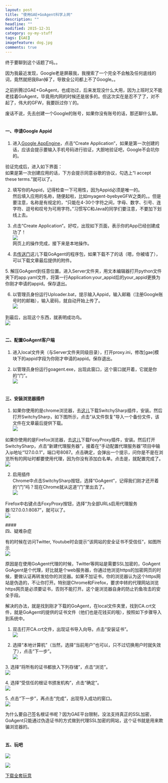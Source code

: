 ```yaml
---
layout: post
title: "使用GAE+GoAgent科学上网"
description: ""
headline: ""
modified: 2015-12-31
category: oy-my-stuff
tags: [GAE]
imagefeature: dog.jpg
comments: true
---
```



终于要聊到这个话题了吗。。

因为我最近发现，Google老是屏蔽我，我搜索了一个完全不会触及任何底线的词，竟然就把我Ban掉了，导致全公司都上不了Google。。

之前折腾过GAE+GoAgent，也成功过，后来发现没什么大用，因为上班时又不能老挂着GoAgent，毕竟用内网的时候还是居多的。但这次实在是忍不了了，对不起了，伟大的GFW，我要跃过你丫的。  

<!-- more -->

废话不说，先去创建一个Google的账号，如果你没有账号的话，那还聊什么聊。  
&nbsp;

#### 一、申请Google Appid

1. 进入[Google AppEngine][1]，点击&ldquo;Create Application&rdquo;，如果是第一次创建的话，应该会提示要输入手机号码进行验证，大胆地验证吧，Google不会坑你的。

验证完成后，进入如下界面：  
<a href="http://i1352.photobucket.com/albums/q645/cy198706/mess-ups/QQ20130205112620.jpg" target="_blank"><img alt="" src="http://i1352.photobucket.com/albums/q645/cy198706/mess-ups/QQ20130205112620.jpg" /></a>  
如果是第一次创建应用的话，下方会提示同意谷歌的协议，勾选上&ldquo;I accept these terms.&rdquo;就可以了。

2. 填写你的Appid，记得检查一下可用性，因为Appid必须是唯一的。  
	然后填入应用的名称，随便起啦，比如myagent-byebyeGFW之类的。。但是要注意，名称是有规定的，&ldquo;只能在4-30个字符之间，字母、数字、引号、连字符、逗号和叹号为可用字符。&rdquo;习惯写C和Java的同学们要注意，不要加下划线上去。

3. 点击&ldquo;Create Application&rdquo;。好哎，出现如下页面，表示你的App已经创建成功了！  
	[![][image-1]][2]  
	网页上的操作完成，接下来是本地操作。

4. 去[传送门][3]这儿下载GoAgent的程序包，如果下载不了的话（嗯，你被墙了），可以下载文章最后提供的附件。

5.&nbsp;解压GoAgent到任意位置。进入Server文件夹，用文本编辑器打开python文件夹下的app.yaml文件，将第一行Application:your\_appid后的your\_appid更换为你刚才申请的appid。保存退出。

6. 以管理员身份运行Uploader.bat，提示输入Appid，输入邮箱（注册Google账号时的邮箱），输入密码，就自动开始上传了。  
	[![][image-2]][4]

到最后，出现这个东西，就表明成功鸟。  
[![][image-3]][5]  
&nbsp;

#### 二、配置GoAgent客户端

1. 进入local文件夹（与Server文件夹同级目录），打开proxy.ini，修改[gae]模块下的appid字段为你刚才申请的appid。保存退出。

2. 以管理员身份运行goagent.exe，出现此窗口，这个窗口就开着，它就是你的&ldquo;门&rdquo;。  
	[![][image-4]][6]  
	&nbsp;

#### 三、安装浏览器插件

1. 如果你使用的是chrome浏览器，去[这儿][7]下载SwitchySharp插件，安装。然后打开SwitchySharp，如下图所示，点击&ldquo;从文件恢复&rdquo;导入一个备份文件，该文件在文章最后提供下载。  
	[![][image-5]][8]

如果你使用的是Firefox浏览器，去[这儿][9]下载FoxyProxy插件，安装。然后打开SwitchySharp，点击&ldquo;新建代理服务器&rdquo;，接着在&ldquo;手动配置代理服务器&rdquo;项目中输入ip地址&ldquo;127.0.0.1&rdquo;，端口号8087。点击确定，会弹出一个提示，问你是不是在浏览所有的网址时都要使用代理，因为你没有添加白名单。点击是，就配置完成了。  
[![][image-6]][10]

2. 启用插件  
	Chrome中点击SwitchySharp按钮，选择&ldquo;GoAgent&rdquo;，记得我们刚才还开着的&ldquo;门&rdquo;吗？现在Chrome就从这道&ldquo;门&rdquo;里出去了。  
	[![][image-7]][11]

Firefox中右键点击FoxyProxy按钮，选择&ldquo;为全部URLs启用代理服务器:127.0.0.1:8087&rdquo;，就可以了。  
[![][image-8]][12]

\#\###  
四、疑难杂症

有的时候在访问Twitter, Youtube时会提示&ldquo;该网站的安全证书不受信任&rdquo;，如图所示  
[![][image-9]][13]

原因是在使用GoAgent代理的时候，Twitter等网站是需要SSL加密的，GoAgent  
GoAgent是个代理，好比就是个web服务器，你通过他浏览https的加密网页的时候，要做认证再转发给你的浏览器。如果不加证书，你的浏览器认为这个https网站是伪造的，不让你打开。特别是Chrome和Firefox，要求中转的代理网站浏览https网页是必须要证书，否则不能打开。这个是浏览器自身的防止钓鱼攻击的安全手段。

解决的办法，就是找到刚才下载的GoAgent，在local文件夹里，找到CA.crt文件，就是GoAgent的提供的证书文件（他们也是花钱买的哦），按照如下步骤导入到系统中。  
1. 双击打开CA.crt文件，出现证书导入向导。点击&ldquo;安装证书&rdquo;。  
[![][image-10]][14]

2. 选择&ldquo;本地计算机&rdquo;（当然，选择&ldquo;当前用户&rdquo;也可以，只不过切换用户时就失效了），点击&ldquo;下一步&rdquo;。  
	[![][image-11]][15]

3.&nbsp;选择&ldquo;将所有的证书都放入下列存储&rdquo;，点击&ldquo;浏览&rdquo;。  
[![][image-12]][16]

4.&nbsp;选择&ldquo;受信任的根证书颁发机构&rdquo;，点击&ldquo;确定&rdquo;。  
[![][image-13]][17]

5.&nbsp;点击&ldquo;下一步&rdquo;，再点击&ldquo;完成&rdquo;，出现导入成功的窗口。  
[![][image-14]][18]

为什么要自己签名根证书呢？因为GAE平台限制，没法支持真正的SSL加密，GoAgent只能通过伪造证书的方式做到代理SSL加密的网站，这个证书就是用来欺骗浏览器的。  
&nbsp;

#### 五、玩吧

[![][image-15]][19]

[![][image-16]][20]

<a href="http://pan.baidu.com/share/link?shareid=265965&uk=151049050" target="_blank" class="btn btn">下载全套玩意</a>

[1]:	https://appengine.google.com
[2]:	http://i1352.photobucket.com/albums/q645/cy198706/mess-ups/QQ20130205112538.jpg
[3]:	https://code.google.com/p/goagent/
[4]:	http://i1352.photobucket.com/albums/q645/cy198706/mess-ups/QQ20130205113930.jpg
[5]:	http://i1352.photobucket.com/albums/q645/cy198706/mess-ups/QQ20130205122648.jpg
[6]:	http://i1352.photobucket.com/albums/q645/cy198706/mess-ups/QQ20130205122830.jpg
[7]:	https://chrome.google.com/webstore/detail/proxy-switchysharp/dpplabbmogkhghncfbfdeeokoefdjegm
[8]:	http://i1352.photobucket.com/albums/q645/cy198706/mess-ups/QQ20130205123020.jpg
[9]:	https://addons.mozilla.org/zh-cn/firefox/addon/foxyproxy-standard/
[10]:	http://i1352.photobucket.com/albums/q645/cy198706/mess-ups/QQ20130205123725.jpg
[11]:	http://i1352.photobucket.com/albums/q645/cy198706/mess-ups/QQ20130205124528.jpg
[12]:	http://i1352.photobucket.com/albums/q645/cy198706/mess-ups/QQ20130205123825.jpg
[13]:	http://i1352.photobucket.com/albums/q645/cy198706/mess-ups/QQ20130205125036.jpg
[14]:	http://i1352.photobucket.com/albums/q645/cy198706/mess-ups/QQ20130205125603.jpg
[15]:	http://i1352.photobucket.com/albums/q645/cy198706/mess-ups/QQ20130205125618.jpg
[16]:	http://i1352.photobucket.com/albums/q645/cy198706/mess-ups/QQ20130205125626.jpg
[17]:	http://i1352.photobucket.com/albums/q645/cy198706/mess-ups/QQ20130205125635.jpg
[18]:	http://i1352.photobucket.com/albums/q645/cy198706/mess-ups/QQ20130205125655.jpg
[19]:	http://i1352.photobucket.com/albums/q645/cy198706/mess-ups/QQ20130205133033.jpg
[20]:	http://i1352.photobucket.com/albums/q645/cy198706/mess-ups/QQ20130205132928.jpg

[image-1]:	http://i1352.photobucket.com/albums/q645/cy198706/mess-ups/QQ20130205112538.jpg
[image-2]:	http://i1352.photobucket.com/albums/q645/cy198706/mess-ups/QQ20130205113930.jpg
[image-3]:	http://i1352.photobucket.com/albums/q645/cy198706/mess-ups/QQ20130205122648.jpg
[image-4]:	http://i1352.photobucket.com/albums/q645/cy198706/mess-ups/QQ20130205122830.jpg
[image-5]:	http://i1352.photobucket.com/albums/q645/cy198706/mess-ups/QQ20130205123020.jpg
[image-6]:	http://i1352.photobucket.com/albums/q645/cy198706/mess-ups/QQ20130205123725.jpg
[image-7]:	http://i1352.photobucket.com/albums/q645/cy198706/mess-ups/QQ20130205124528.jpg
[image-8]:	http://i1352.photobucket.com/albums/q645/cy198706/mess-ups/QQ20130205123825.jpg
[image-9]:	http://i1352.photobucket.com/albums/q645/cy198706/mess-ups/QQ20130205125036.jpg
[image-10]:	http://i1352.photobucket.com/albums/q645/cy198706/mess-ups/QQ20130205125603.jpg
[image-11]:	http://i1352.photobucket.com/albums/q645/cy198706/mess-ups/QQ20130205125618.jpg
[image-12]:	http://i1352.photobucket.com/albums/q645/cy198706/mess-ups/QQ20130205125626.jpg
[image-13]:	http://i1352.photobucket.com/albums/q645/cy198706/mess-ups/QQ20130205125635.jpg
[image-14]:	http://i1352.photobucket.com/albums/q645/cy198706/mess-ups/QQ20130205125655.jpg
[image-15]:	http://i1352.photobucket.com/albums/q645/cy198706/mess-ups/QQ20130205133033.jpg
[image-16]:	http://i1352.photobucket.com/albums/q645/cy198706/mess-ups/QQ20130205132928.jpg